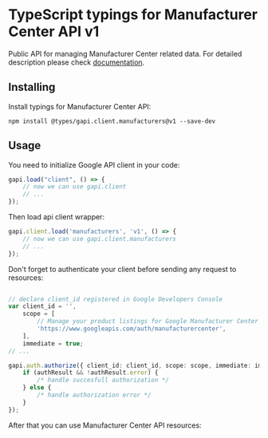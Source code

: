 # TypeScript typings for Manufacturer Center API v1
Public API for managing Manufacturer Center related data.
For detailed description please check [documentation](https://developers.google.com/manufacturers/).

## Installing

Install typings for Manufacturer Center API:
```
npm install @types/gapi.client.manufacturers@v1 --save-dev
```

## Usage

You need to initialize Google API client in your code:
```typescript
gapi.load("client", () => { 
    // now we can use gapi.client
    // ... 
});
```

Then load api client wrapper:
```typescript
gapi.client.load('manufacturers', 'v1', () => {
    // now we can use gapi.client.manufacturers
    // ... 
});
```

Don't forget to authenticate your client before sending any request to resources:
```typescript

// declare client_id registered in Google Developers Console
var client_id = '',
    scope = [     
        // Manage your product listings for Google Manufacturer Center
        'https://www.googleapis.com/auth/manufacturercenter',
    ],
    immediate = true;
// ...

gapi.auth.authorize({ client_id: client_id, scope: scope, immediate: immediate }, authResult => {
    if (authResult && !authResult.error) {
        /* handle succesfull authorization */
    } else {
        /* handle authorization error */
    }
});            
```

After that you can use Manufacturer Center API resources:

```typescript
```